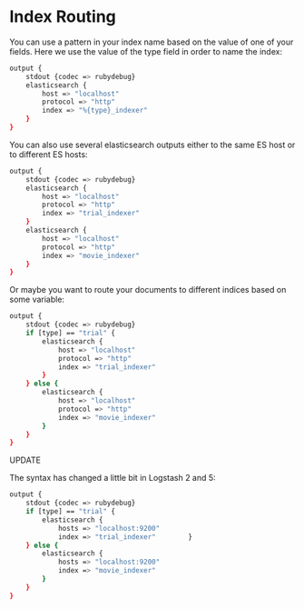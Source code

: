 # Index Routing

You can use a pattern in your index name based on the value of one of your fields. Here we use the value of the type field in order to name the index:

```bash
output {  
    stdout {codec => rubydebug}  
    elasticsearch {  
        host => "localhost"  
        protocol => "http"  
        index => "%{type}_indexer"
    }
}
```

You can also use several elasticsearch outputs either to the same ES host or to different ES hosts:

```bash
output {  
    stdout {codec => rubydebug}  
    elasticsearch {  
        host => "localhost"  
        protocol => "http"  
        index => "trial_indexer"
    }
    elasticsearch {  
        host => "localhost"  
        protocol => "http"  
        index => "movie_indexer"
    }
}
```

Or maybe you want to route your documents to different indices based on some variable:

```bash
output {  
    stdout {codec => rubydebug}
    if [type] == "trial" {
        elasticsearch {  
            host => "localhost"  
            protocol => "http"  
            index => "trial_indexer"
        }
    } else {
        elasticsearch {  
            host => "localhost"  
            protocol => "http"  
            index => "movie_indexer"
        }
    }
}
```

UPDATE

The syntax has changed a little bit in Logstash 2 and 5:

```bash
output {  
    stdout {codec => rubydebug}
    if [type] == "trial" {
        elasticsearch {  
            hosts => "localhost:9200"  
            index => "trial_indexer"        }
    } else {
        elasticsearch {  
            hosts => "localhost:9200"  
            index => "movie_indexer"
        }
    }
}
```
